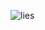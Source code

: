 ![lies](https://cdn.discordapp.com/attachments/881924480245575713/960967919444045855/cb88d57a482f26e6b7034c3574e6cb15.gif)
